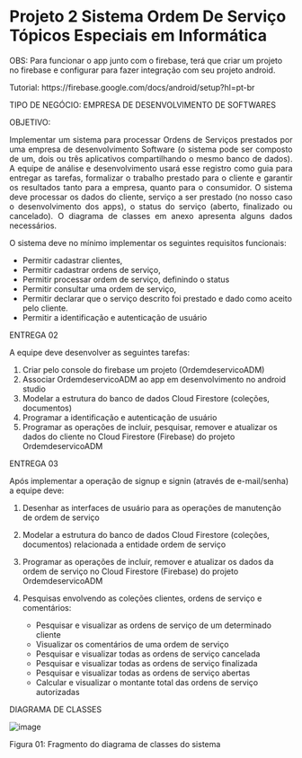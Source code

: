 # Projeto 2 Sistema Ordem De Serviço Tópicos Especiais em Informática

<p>OBS: Para funcionar o app junto com o firebase, terá que criar um projeto no firebase e configurar para fazer integração com seu projeto android.</p>
<p>Tutorial: https://firebase.google.com/docs/android/setup?hl=pt-br</p>

TIPO DE NEGÓCIO: EMPRESA DE DESENVOLVIMENTO DE SOFTWARES 

OBJETIVO: 
<p align="justify">Implementar um sistema para processar Ordens de Serviços prestados por uma empresa de desenvolvimento Software (o sistema pode ser composto de um, dois ou três aplicativos compartilhando o mesmo banco de dados). A equipe de análise e desenvolvimento usará esse registro como guia para entregar as tarefas, formalizar o trabalho prestado para o cliente e garantir os resultados tanto para a empresa, quanto para o consumidor. O sistema deve processar os dados do cliente, serviço a ser prestado (no nosso caso o desenvolvimento dos apps), o status do serviço (aberto, finalizado ou cancelado). O diagrama de classes em anexo apresenta alguns dados necessários.</p>

O sistema deve no mínimo implementar os seguintes requisitos funcionais: 
- Permitir cadastrar clientes, 
- Permitir cadastrar ordens de serviço, 
- Permitir processar ordem de serviço, definindo o status 
- Permitir consultar uma ordem de serviço, 
- Permitir declarar que o serviço descrito foi prestado e dado como aceito pelo cliente. 
- Permitir a identificação e autenticação de usuário

ENTREGA 02

A equipe deve desenvolver as seguintes tarefas: 
1. Criar pelo console do firebase um projeto (OrdemdeservicoADM) 
2. Associar OrdemdeservicoADM ao app em desenvolvimento no android studio 
3. Modelar a estrutura do banco de dados Cloud Firestore (coleções, documentos)
4. Programar a identificação e autenticação de usuário 
5. Programar as operações de incluir, pesquisar, remover e atualizar os dados do cliente no Cloud Firestore (Firebase) do projeto OrdemdeservicoADM

ENTREGA 03

Após implementar a operação de signup e signin (através de e-mail/senha) a equipe deve:
1. Desenhar as interfaces de usuário para as operações de manutenção de ordem de serviço
2. Modelar a estrutura do banco de dados Cloud Firestore (coleções, documentos) relacionada a entidade ordem de serviço
3. Programar as operações de incluir, remover e atualizar os dados da ordem de serviço no Cloud Firestore (Firebase) do projeto OrdemdeservicoADM
4. Pesquisas envolvendo as coleções clientes, ordens de serviço e comentários:

      - Pesquisar e visualizar as ordens de serviço de um determinado cliente
      - Visualizar os comentários de uma ordem de serviço
      - Pesquisar e visualizar todas as ordens de serviço cancelada
      - Pesquisar e visualizar todas as ordens de serviço finalizada
      - Pesquisar e visualizar todas as ordens de serviço abertas
      - Calcular  e visualizar o  montante total das ordens de serviço autorizadas


DIAGRAMA DE CLASSES
 
 ![image](https://user-images.githubusercontent.com/54014398/136382151-9794c1f1-cc5d-4e6d-8eb7-b910fcb3a869.png)

Figura 01: Fragmento do diagrama de classes do sistema

